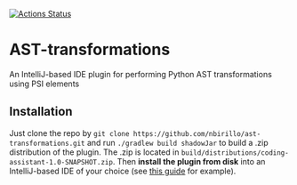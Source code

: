 [![Actions Status](https://github.com/nbirillo/ast-transformations/workflows/build/badge.svg)](https://github.com/nbirillo/ast-transformations/actions)


# AST-transformations

An IntelliJ-based IDE plugin for performing Python AST transformations using PSI elements

## Installation

Just clone the repo by `git clone https://github.com/nbirillo/ast-transformations.git` and run `./gradlew build shadowJar` to build a .zip distribution of the plugin. 
The .zip is located in `build/distributions/coding-assistant-1.0-SNAPSHOT.zip`. Then __install the plugin from disk__ into an IntelliJ-based IDE of your choice
(see [this guide](https://www.jetbrains.com/help/idea/managing-plugins.html#install_plugin_from_disk) for example). 
